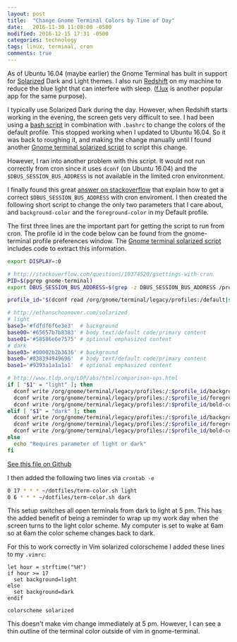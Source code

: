```yaml
---
layout: post
title:  "Change Gnome Terminal Colors by Time of Day"
date:   2016-11-30 11:08:00 -0500
modified: 2016-12-15 17:31 -0500
categories: technology
tags: linux, terminal, cron
comments: true
---
```


As of Ubuntu 16.04 (maybe earlier) the Gnome Terminal has built in support for [Solarized][1] Dark and Light themes.  I also run [Redshift][2] on my machine to reduce the blue light that can interfere with sleep. ([f.lux][3] is another popular app for the same purpose).

I typically use Solarized Dark during the day.  However, when Redshift starts working in the evening, the screen gets very difficult to see.  I had been using a [bash script][4] in combination with ``.bashrc`` to change the colors of the default profile.  This stopped working when I updated to Ubuntu 16.04.  So it was back to roughing it, and making the change manually until I found another [Gnome terminal solarized script][7] to script this change.  

However, I ran into another problem with this script.  It would not run correctly from cron since it uses `dconf` (on Ubuntu 16.04) and the `$DBUS_SESSION_BUS_ADDRESS` is not available in the limited cron environment.

I finally found this great [answer on stackoverflow][8] that explain how to get a correct `$DBUS_SESSION_BUS_ADDRESS` with cron enviroment.  I then created the following short script to change the only two parameters that I care about, and `background-color` and the `foreground-color` in my Default profile.

The first three lines are the important part for getting the script to run from cron.  The profile id in the code below can be found from the gnome-terminal profile preferences window. The [Gnome terminal solarized script][7] includes code to extract this information.  

```bash
export DISPLAY=:0

# http://stackoverflow.com/questions/10374520/gsettings-with-cron
PID=$(pgrep gnome-terminal)
export DBUS_SESSION_BUS_ADDRESS=$(grep -z DBUS_SESSION_BUS_ADDRESS /proc/$PID/environ|cut -d= -f2-)

profile_id="$(dconf read /org/gnome/terminal/legacy/profiles:/default|sed s/\'//g)"

# http://ethanschoonover.com/solarized
# light
base3='#fdfdf6f6e3e3'  # background
base00='#65657b7b8383' # body text/default code/primary content
base01='#58586e6e7575' # optional emphasized content
# dark
base03='#00002b2b3636' # background
base0='#838394949696'  # body text/default code/primary content
base1='#9393a1a1a1a1'  # optional emphasized content

# http://www.tldp.org/LDP/abs/html/comparison-ops.html
if [ "$1" = "light" ]; then
  dconf write /org/gnome/terminal/legacy/profiles:/:$profile_id/background-color "'$base3'"
  dconf write /org/gnome/terminal/legacy/profiles:/:$profile_id/foreground-color "'$base00'"
  dconf write /org/gnome/terminal/legacy/profiles:/:$profile_id/bold-color "'$base01'"
elif [ "$1" = "dark" ]; then
  dconf write /org/gnome/terminal/legacy/profiles:/:$profile_id/background-color "'$base03'"
  dconf write /org/gnome/terminal/legacy/profiles:/:$profile_id/foreground-color "'$base0'"
  dconf write /org/gnome/terminal/legacy/profiles:/:$profile_id/bold-color "'$base1'"
else
  echo "Requires parameter of light or dark"
fi
```
[See this file on Github][9]

I then added the following two lines via `crontab -e`

```bash
0 17 * * * ~/dotfiles/term-color.sh light
0 6 * * * ~/dotfiles/term-color.sh dark
```

This setup switches all open terminals from dark to light at 5 pm.  This has the added benefit of being a reminder to wrap up my work day when the screen turns to the light color scheme.   My computer is set to wake at 6am so at 6am the color scheme changes back to dark.

For this to work correctly in Vim solarized colorscheme I added these lines to my `.vimrc`:

```vim
let hour = strftime("%H")
if hour >= 17
  set background=light
else
  set background=dark
endif

colorscheme solarized
```

This doesn't make vim change immediately at 5 pm.  However, I can see a thin outline of the terminal color outside of vim in gnome-terminal.  

[1]: http://ethanschoonover.com/solarized
[2]: http://jonls.dk/redshift/
[3]: https://justgetflux.com/
[4]: https://gist.github.com/codeforkjeff/1397104#file-solarize-sh
[5]: https://github.com/seebi/dircolors-solarized
[6]: https://github.com/AntoniosHadji/dotfiles/blob/master/dircolors
[7]: https://github.com/Anthony25/gnome-terminal-colors-solarized
[8]: http://stackoverflow.com/questions/10374520/gsettings-with-cron/19666729#19666729
[9]: https://github.com/AntoniosHadji/dotfiles/blob/master/term-color.sh

